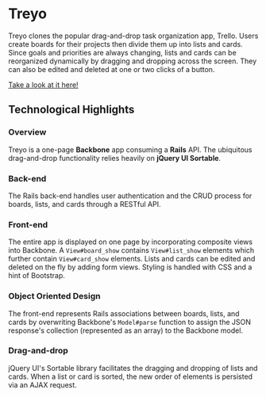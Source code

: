 # Treyo

Treyo clones the popular drag-and-drop task organization app, Trello. Users create boards for their projects then divide them up into lists and cards. Since goals and priorities are always changing, lists and cards can be reorganized dynamically by dragging and dropping across the screen. They can also be edited and deleted at one or two clicks of a button.

[Take a look at it here!](http://treyo.erichsu.io)

## Technological Highlights

### Overview

Treyo is a one-page **Backbone** app consuming a **Rails** API. The ubiquitous drag-and-drop functionality relies heavily on **jQuery UI Sortable**.

### Back-end

The Rails back-end handles user authentication and the CRUD process for boards, lists, and cards through a RESTful API.

### Front-end

The entire app is displayed on one page by incorporating composite views into Backbone. A `View#board_show` contains `View#list_show` elements which further contain `View#card_show` elements. Lists and cards can be edited and deleted on the fly by adding form views. Styling is handled with CSS and a hint of Bootstrap.

### Object Oriented Design

The front-end represents Rails associations between boards, lists, and cards by overwriting Backbone's `Model#parse` function to assign the JSON response's collection (represented as an array) to the Backbone model.

### Drag-and-drop

jQuery UI's Sortable library facilitates the dragging and dropping of lists and cards. When a list or card is sorted, the new order of elements is persisted via an AJAX request.
